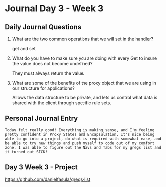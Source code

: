 # Journal Day 3 - Week 3

## Daily Journal Questions

1. What are the two common operations that we will set in the handler?

    get and set

2. What do you have to make sure you are doing with every Get to insure the value does not become undefined?

    They must always return the value.

3. What are some of the benefits of the proxy object that we are using in our structure for applications?

    Allows the data structure to be private, and lets us control what data is shared with the client through specific rule sets.



## Personal Journal Entry

    Today felt really good! Everything is making sense, and I'm feeling pretty confident in Proxy States and Encapsulation. It's nice being able to go into a project, do what is required with somewhat ease, and be able to try new things and push myself to code out of my comfort zone. I was able to figure out the Navs and Tabs for my gregs list and it turned out SICK!


## Day 3 Week 3 -  Project

https://github.com/danielfasula/gregs-list
